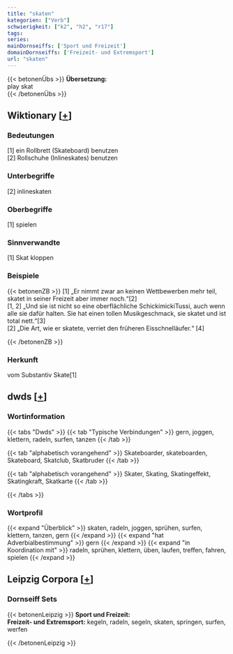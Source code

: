 ```yaml
---
title: "skaten"
kategorien: ["Verb"]
schwierigkeit: ["k2", "h2", "r17"]
tags:
series:
mainDornseiffs: ['Sport und Freizeit']
domainDornseiffs: ['Freizeit- und Extremsport']
url: "skaten"
---
```


{{< betonenÜbs >}}
**Übersetzung:**  
play skat  
{{< /betonenÜbs >}}

## Wiktionary [[+](https://de.wiktionary.org/wiki/skaten)]

### Bedeutungen
[1] ein Rollbrett (Skateboard) benutzen  
[2] Rollschuhe (Inlineskates) benutzen  

### Unterbegriffe
[2] inlineskaten  

### Oberbegriffe
[1] spielen  

### Sinnverwandte
[1] Skat kloppen  

### Beispiele
{{< betonenZB >}}
[1] „Er nimmt zwar an keinen Wettbewerben mehr teil, skatet in seiner Freizeit aber immer noch.“[2]  
[1, 2] „Und sie ist nicht so eine oberflächliche SchickimickiTussi, auch wenn alle sie dafür halten. Sie hat einen tollen Musikgeschmack, sie skatet und ist total nett.“[3]  
[2] „Die Art, wie er skatete, verriet den früheren Eisschnelläufer.“ [4]  

{{< /betonenZB >}}
### Herkunft
vom Substantiv Skate[1]  



## dwds [[+](https://www.dwds.de/wb/skaten)]

### Wortinformation
{{< tabs "Dwds" >}}
{{< tab "Typische Verbindungen" >}}
gern, joggen, klettern, radeln, surfen, tanzen
{{< /tab >}}

{{< tab "alphabetisch vorangehend" >}}
Skateboarder, skateboarden, Skateboard, Skatclub, Skatbruder
{{< /tab >}}

{{< tab "alphabetisch vorangehend" >}}
Skater, Skating, Skatingeffekt, Skatingkraft, Skatkarte
{{< /tab >}}

{{< /tabs >}}

### Wortprofil
{{< expand "Überblick" >}} skaten, radeln, joggen, sprühen, surfen, klettern, tanzen, gern {{< /expand >}}
{{< expand "hat Adverbialbestimmung" >}} gern {{< /expand >}}
{{< expand "in Koordination mit" >}} radeln, sprühen, klettern, üben, laufen, treffen, fahren, spielen {{< /expand >}}

## Leipzig Corpora [[+](https://corpora.uni-leipzig.de/en/res?word=skaten&corpusId=deu_newscrawl-public_2018)]

### Dornseiff Sets
{{< betonenLeipzig >}}
**Sport und Freizeit:**  
**Freizeit- und Extremsport:** kegeln, radeln, segeln, skaten, springen, surfen, werfen  

{{< /betonenLeipzig >}}
